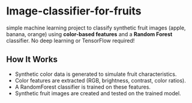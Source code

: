 # Image-classifier-for-fruits
simple machine learning project to classify synthetic fruit images (apple, banana, orange) using **color-based features** and a **Random Forest** classifier.
No deep learning or TensorFlow required!

## How It Works

- Synthetic color data is generated to simulate fruit characteristics.
- Color features are extracted (RGB, brightness, contrast, color ratios).
- A RandomForest classifier is trained on these features.
- Synthetic fruit images are created and tested on the trained model.
